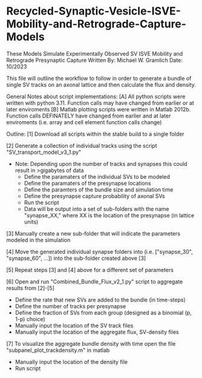 # Recycled-Synaptic-Vesicle-ISVE-Mobility-and-Retrograde-Capture-Models
These Models Simulate Experimentally Observed SV ISVE Mobility and Retrograde Presynaptic Capture
Written By: Michael W. Gramlich
Date: 10/2023

This file will outline the workflow to follow in order to generate a bundle of single SV tracks on an axonal lattice and then calculate the flux and density.

General Notes about script implementations:
[A] All python scripts were written with python 3.11. Function calls may have changed from earlier or at later enviroments
[B] Matlab plotting scripts were written in Matlab 2012b. Function calls DEFINATELY have changed from earlier and at later enviroments (i.e. array and cell element function calls change)

Outline:
[1] Download all scripts within the stable build to a single folder

[2] Generate a collection of individual tracks using the script "SV_transport_model_v3_1.py"
* Note: Depending upon the number of tracks and synapses this could result in >gigabytes of data
  - Define the paramaters of the individual SVs to be modeled
  - Define the paramaters of the presynapse locations
  - Define the paramters of the bundle size and simulation time
  - Define the presynapse capture probability of axonal SVs
  - Run the script
  - Data will be output into a set of sub-folders with the name "synapse_XX," where XX is the location of the presynapse (in lattice units)
    
[3] Manually create a new sub-folder that will indicate the parameters modeled in the simulation

[4] Move the generated individual synapse folders into (i.e. ["synapse_30", "synapse_60", ...]) into the sub-folder created above [3] 

[5] Repeat steps [3] and [4] above for a different set of parameters

[6] Open and run "Combined_Bundle_Flux_v2_1.py" script to aggregate results from [2]-[5]
  - Define the rate that new SVs are added to the bundle (in time-steps)
  - Define the number of tracks per presynapse
  - Define the fraction of SVs from each group (designed as a binomial (p, 1-p) choice)
  - Manually input the location of the SV track files
  - Manually input the location of the aggregate flux, SV-density files
    
[7] To visualize the aggregate bundle density with time open the file "subpanel_plot_trackdensity.m" in matlab 
  - Manually input the location of the density file
  - Run script
